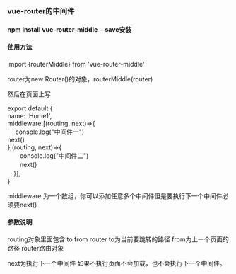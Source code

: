 ### vue-router的中间件
#### npm install vue-router-middle --save安装
#### 使用方法
import {routerMiddle} from 'vue-router-middle'　　

router为new Router()的对象，routerMiddle(router)

然后在页面上写

export default {  
  name: 'Home1',  
  middleware:[(routing, next)=>{  
　  console.log("中间件一")  
    next()  
  },(routing, next)=>{  
　　console.log("中间件二")  
　　next()  
　}],  
}  


middleware 为一个数组，你可以添加任意多个中间件但是要执行下一个中间件必须要next()

#### 参数说明
routing对象里面包含 to from router 
to为当前要跳转的路径
from为上一个页面的路径
router路由对象

next为执行下一个中间件 如果不执行页面不会加载，也不会执行下一个中间件。

